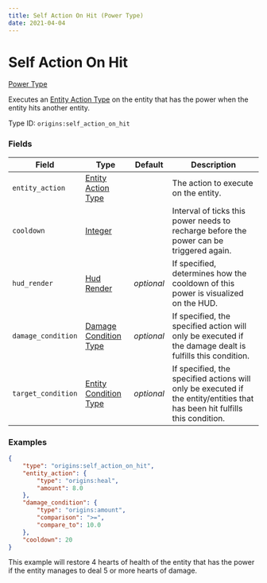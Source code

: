 ```yaml
---
title: Self Action On Hit (Power Type)
date: 2021-04-04
---
```


# Self Action On Hit

[Power Type](../power_types.md)

Executes an [Entity Action Type](../entity_action_types.md) on the entity that has the power when the entity hits another entity.

Type ID: `origins:self_action_on_hit`


### Fields

Field  | Type | Default | Description
-------|------|---------|-------------
`entity_action` | [Entity Action Type](../entity_action_types.md) | | The action to execute on the entity.
`cooldown` | [Integer](../data_types/integer.md) | | Interval of ticks this power needs to recharge before the power can be triggered again.
`hud_render` | [Hud Render](../data_types/hud_render.md) | _optional_ | If specified, determines how the cooldown of this power is visualized on the HUD.
`damage_condition` | [Damage Condition Type](../damage_condition_types.md) | _optional_ | If specified, the specified action will only be executed if the damage dealt is fulfills this condition.
`target_condition` | [Entity Condition Type](../entity_condition_types.md) | _optional_ | If specified, the specified actions will only be executed if the entity/entities that has been hit fulfills this condition.


### Examples

```json
{
  	"type": "origins:self_action_on_hit",
  	"entity_action": {
    	"type": "origins:heal",
    	"amount": 8.0
  	},
  	"damage_condition": {
    	"type": "origins:amount",
    	"comparison": ">=",
    	"compare_to": 10.0
  	},
  	"cooldown": 20
}
```

This example will restore 4 hearts of health of the entity that has the power if the entity manages to deal 5 or more hearts of damage.
